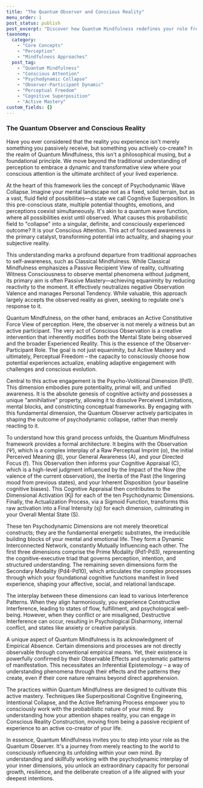```yaml
---
title: "The Quantum Observer and Conscious Reality"
menu_order: 1
post_status: publish
post_excerpt: "Discover how Quantum Mindfulness redefines your role from a passive observer to an active co-creator of reality. This framework delves into the psychodynamic processes by which conscious attention shapes your experience, offering tools for profound personal transformation and perceptual freedom."
taxonomy:
  category:
    - "Core Concepts"
    - "Perception"
    - "Mindfulness Approaches"
  post_tag:
    - "Quantum Mindfulness"
    - "Conscious Attention"
    - "Psychodynamic Collapse"
    - "Observer-Participant Dynamic"
    - "Perceptual Freedom"
    - "Cognitive Superposition"
    - "Active Mastery"
custom_fields: {}
---
```


### The Quantum Observer and Conscious Reality

Have you ever considered that the reality you experience isn't merely something you passively receive, but something you actively co-create? In the realm of Quantum Mindfulness, this isn't a philosophical musing, but a foundational principle. We move beyond the traditional understanding of perception to embrace a dynamic and transformative view where your conscious attention is the ultimate architect of your lived experience.

At the heart of this framework lies the concept of Psychodynamic Wave Collapse. Imagine your mental landscape not as a fixed, solid terrain, but as a vast, fluid field of possibilities—a state we call Cognitive Superposition. In this pre-conscious state, multiple potential thoughts, emotions, and perceptions coexist simultaneously. It's akin to a quantum wave function, where all possibilities exist until observed. What causes this probabilistic field to "collapse" into a singular, definite, and consciously experienced outcome? It is your Conscious Attention. This act of focused awareness is the primary catalyst, transforming potential into actuality, and shaping your subjective reality.

This understanding marks a profound departure from traditional approaches to self-awareness, such as Classical Mindfulness. While Classical Mindfulness emphasizes a Passive Recipient View of reality, cultivating Witness Consciousness to observe mental phenomena without judgment, its primary aim is often Passive Mastery—achieving equanimity by reducing reactivity to the moment. It effectively neutralizes negative Observation Valence and manages Personal Tendency. While valuable, this approach largely accepts the observed reality as given, seeking to regulate one's response to it.

Quantum Mindfulness, on the other hand, embraces an Active Constitutive Force View of perception. Here, the observer is not merely a witness but an active participant. The very act of Conscious Observation is a creative intervention that inherently modifies both the Mental State being observed and the broader Experienced Reality. This is the essence of the Observer-Participant Role. The goal is not just equanimity, but Active Mastery and ultimately, Perceptual Freedom – the capacity to consciously choose how potential experiences actualize, enabling adaptive engagement with challenges and conscious evolution.

Central to this active engagement is the Psycho-Volitional Dimension (Pd1). This dimension embodies pure potentiality, primal will, and unified awareness. It is the absolute genesis of cognitive activity and possesses a unique "annihilative" property, allowing it to dissolve Perceived Limitations, mental blocks, and constricting conceptual frameworks. By engaging with this fundamental dimension, the Quantum Observer actively participates in shaping the outcome of psychodynamic collapse, rather than merely reacting to it.

To understand how this grand process unfolds, the Quantum Mindfulness framework provides a formal architecture. It begins with the Observation (Ψ), which is a complex interplay of a Raw Perceptual Imprint (α), the initial Perceived Meaning (β), your General Awareness (A), and your Directed Focus (f). This Observation then informs your Cognitive Appraisal (C), which is a high-level judgment influenced by the Impact of the Now (the valence of the current observation), the Inertia of the Past (the lingering mood from previous states), and your Inherent Disposition (your baseline cognitive biases). This Cognitive Appraisal then contributes to the Dimensional Activation (Kj) for each of the ten Psychodynamic Dimensions. Finally, the Actualization Process, via a Sigmoid Function, transforms this raw activation into a Final Intensity (xj) for each dimension, culminating in your Overall Mental State (S).

These ten Psychodynamic Dimensions are not merely theoretical constructs; they are the fundamental energetic substrates, the irreducible building blocks of your mental and emotional life. They form a Dynamic Interconnected Network, constantly Mutually Influencing each other. The first three dimensions comprise the Prime Modality (Pd1-Pd3), representing the cognitive-executive triad that governs perception, intention, and structured understanding. The remaining seven dimensions form the Secondary Modality (Pd4-Pd10), which articulates the complex processes through which your foundational cognitive functions manifest in lived experience, shaping your affective, social, and relational landscape.

The interplay between these dimensions can lead to various Interference Patterns. When they align harmoniously, you experience Constructive Interference, leading to states of flow, fulfillment, and psychological well-being. However, when they conflict or are misaligned, Destructive Interference can occur, resulting in Psychological Disharmony, internal conflict, and states like anxiety or creative paralysis.

A unique aspect of Quantum Mindfulness is its acknowledgment of Empirical Absence. Certain dimensions and processes are not directly observable through conventional empirical means. Yet, their existence is powerfully confirmed by their Observable Effects and systematic patterns of manifestation. This necessitates an Inferential Epistemology – a way of understanding phenomena through their effects and the patterns they create, even if their core nature remains beyond direct apprehension.

The practices within Quantum Mindfulness are designed to cultivate this active mastery. Techniques like Superpositional Cognitive Engineering, Intentional Collapse, and the Active Reframing Process empower you to consciously work with the probabilistic nature of your mind. By understanding how your attention shapes reality, you can engage in Conscious Reality Construction, moving from being a passive recipient of experience to an active co-creator of your life.

In essence, Quantum Mindfulness invites you to step into your role as the Quantum Observer. It's a journey from merely reacting to the world to consciously influencing its unfolding within your own mind. By understanding and skillfully working with the psychodynamic interplay of your inner dimensions, you unlock an extraordinary capacity for personal growth, resilience, and the deliberate creation of a life aligned with your deepest intentions.